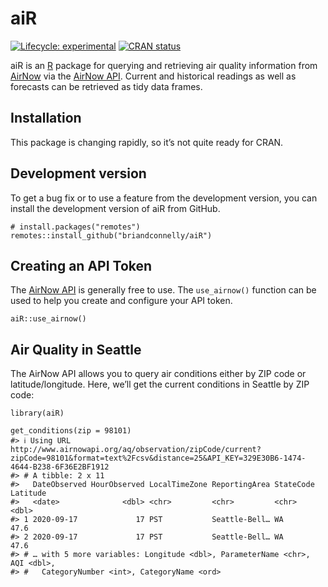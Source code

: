
<!-- README.md is generated from README.Rmd. Please edit that file -->

aiR
===

<!-- badges: start -->

[![Lifecycle:
experimental](https://img.shields.io/badge/lifecycle-experimental-orange.svg)](https://www.tidyverse.org/lifecycle/#experimental)
[![CRAN
status](https://www.r-pkg.org/badges/version/aiR)](https://CRAN.R-project.org/package=aiR)
<!-- badges: end -->

aiR is an [R](https://www.r-project.org) package for querying and
retrieving air quality information from [AirNow](https://www.airnow.gov)
via the [AirNow API](https://airnowapi.org). Current and historical
readings as well as forecasts can be retrieved as tidy data frames.

Installation
------------

This package is changing rapidly, so it’s not quite ready for CRAN.

Development version
-------------------

To get a bug fix or to use a feature from the development version, you
can install the development version of aiR from GitHub.

    # install.packages("remotes")
    remotes::install_github("briandconnelly/aiR")

Creating an API Token
---------------------

The [AirNow API](https://airnowapi.org) is generally free to use. The
`use_airnow()` function can be used to help you create and configure
your API token.

    aiR::use_airnow()

Air Quality in Seattle
----------------------

The AirNow API allows you to query air conditions either by ZIP code or
latitude/longitude. Here, we’ll get the current conditions in Seattle by
ZIP code:

    library(aiR)

    get_conditions(zip = 98101)
    #> ℹ Using URL http://www.airnowapi.org/aq/observation/zipCode/current?zipCode=98101&format=text%2Fcsv&distance=25&API_KEY=329E30B6-1474-4644-B238-6F36E2BF1912
    #> # A tibble: 2 x 11
    #>   DateObserved HourObserved LocalTimeZone ReportingArea StateCode Latitude
    #>   <date>              <dbl> <chr>         <chr>         <chr>        <dbl>
    #> 1 2020-09-17             17 PST           Seattle-Bell… WA            47.6
    #> 2 2020-09-17             17 PST           Seattle-Bell… WA            47.6
    #> # … with 5 more variables: Longitude <dbl>, ParameterName <chr>, AQI <dbl>,
    #> #   CategoryNumber <int>, CategoryName <ord>
